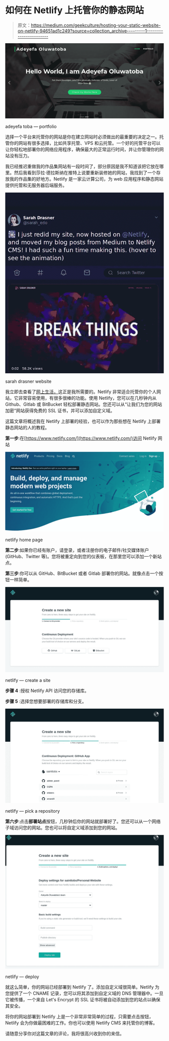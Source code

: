 # 如何在 Netlify 上托管你的静态网站

> 原文：<https://medium.com/geekculture/hosting-your-static-website-on-netlify-94651ad1c249?source=collection_archive---------1----------------------->

![](img/218991d4de2df62d9acf2568315f6baf.png)

adeyefa toba — portfolio

选择一个平台来托管你的网站是你在建立网站时必须做出的最重要的决定之一。托管你的网站有很多选择，比如共享托管、VPS 和云托管。一个好的托管平台可以让你轻松地部署你的网络应用程序，确保最大的正常运行时间，并让你管理你的网站没有压力。

我已经推迟重做我的作品集网站有一段时间了，部分原因是我不知道该把它放在哪里。然后我看到莎拉·德拉斯纳在推特上说要重新装修她的网站，我找到了一个存放我的作品集的好地方。Netlify 是一家云计算公司，为 web 应用程序和静态网站提供托管和无服务器后端服务。

![](img/74c6d7c561d4db510a7695856b13e60d.png)

sarah drasner website

我立即去查看了[网上生活，](https://www.netlify.com/)这正是我所需要的。Netlify 非常适合托管你的个人网站，它非常容易使用，有很多很棒的功能。使用 Netlify，您可以在几秒钟内从 Github、Gitlab 或 BitBucket 轻松部署静态网站。您还可以从“让我们为您的网站加密”网站获得免费的 SSL 证书，并可以添加自定义域。

这篇文章将概述我在 Netlify 上部署的经验，也可以作为那些想在 Netlify 上部署静态网站的人的教程。

**第一步**:在[https://www.netlify.com/](https://www.netlify.com/)访问 Netlify 网站

![](img/5b0e7cc44d0acf18f8a40c6f8aabf414.png)

netlify home page

**第二步**:如果你已经有账户，请登录，或者注册你的电子邮件/社交媒体账户(GitHub、Twitter 等)。您将被重定向到您的仪表板，在那里您可以添加一个新站点。

**第三步**:你可以从 GitHub、BitBucket 或者 Gitlab 部署你的网站。就像点击一个按钮一样简单。

![](img/6d279314155b749c6c045ea31b28f423.png)

netlify — create a site

**步骤 4** :授权 Netlify API 访问您的存储库。

**步骤 5** :选择您想要部署的存储库和分支。

![](img/3c0bcb8c841cb299754d4c12d0a209b8.png)

netlify — pick a repository

**第六步**:点击**部署站点**按钮，几秒钟后你的网站就部署好了。您还可以从一个网络子域访问您的网站。您也可以将自定义域添加到您的网站。

![](img/d7234208bf8662a169b050aba8b8c711.png)

netlify — deploy

就这么简单，你的网站已经部署到 Netlify 了。添加自定义域很简单。Netlify 为您提供了一个 CNAME 记录，您可以将其添加到自定义域的 DNS 管理器中。一旦它被传播，一个来自 Let's Encrypt 的 SSL 证书将被自动添加到您的站点以确保其安全。

将你的网站部署到 Netlify 上是一个非常非常简单的过程，只需要点击按钮，Netlify 会为你做最困难的工作。你也可以使用 Netlify CMS 来托管你的博客。

请随意分享你对这篇文章的评论，我将很高兴收到你的来信。